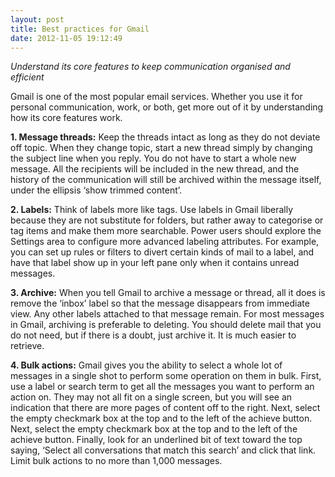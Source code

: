 ```yaml
---
layout: post
title: Best practices for Gmail
date: 2012-11-05 19:12:49
---
```


_Understand its core features to keep communication organised and efficient_

Gmail is one of the most popular email services. Whether you use it for personal communication, work, or both, get more out of it by understanding how its core features work.

**1. Message threads:** Keep the threads intact as long as they do not deviate off topic. When they change topic, start a new thread simply by changing the subject line when you reply. You do not have to start a whole new message. All the recipients will be included in the new thread, and the history of the communication will still be archived within the message itself, under the ellipsis ‘show trimmed content’.

**2. Labels:** Think of labels more like tags. Use labels in Gmail liberally because they are not substitute for folders, but rather away to categorise or tag items and make them more searchable. Power users should explore the Settings area to configure more advanced labeling attributes. For example, you can set up rules or filters to divert certain kinds of mail to a label, and have that label show up in your left pane only when it contains unread messages.

**3. Archive:** When you tell Gmail to archive a message or thread, all it does is remove the ‘inbox’ label so that the message disappears from immediate view. Any other labels attached to that message remain. For most messages in Gmail, archiving is preferable to deleting. You should delete mail that you do not need, but if there is a doubt, just archive it. It is much easier to retrieve.

**4. Bulk actions:** Gmail gives you the ability to select a whole lot of messages in a single shot to perform some operation on them in bulk. First, use a label or search term to get all the messages you want to perform an action on. They may not all fit on a single screen, but you will see an indication that there are more pages of content off to the right. Next, select the empty checkmark box at the top and to the left of the achieve button. Next, select the empty checkmark box at the top and to the left of the achieve button. Finally, look for an underlined bit of text toward the top saying, ‘Select all conversations that match this search’ and click that link. Limit bulk actions to no more than 1,000 messages.
